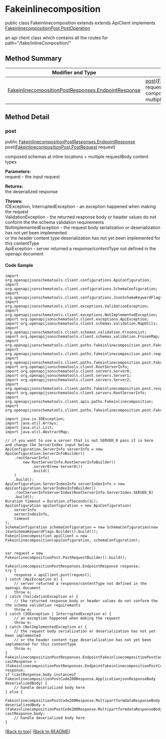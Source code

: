 # Fakeinlinecomposition

public class Fakeinlinecomposition extends extends ApiClient implements
[FakeinlinecompositionPost.PostOperation](../../paths/fakeinlinecomposition/FakeinlinecompositionPost.md#postoperation)

an api client class which contains all the routes for path="/fake/inlineComposition/"

## Method Summary
| Modifier and Type | Method and Description |
| ----------------- | ---------------------- |
| [FakeinlinecompositionPostResponses.EndpointResponse](../../paths/fakeinlinecomposition/post/FakeinlinecompositionPostResponses.md#endpointresponse) | [post](#post)([FakeinlinecompositionPost.PostRequest](../../paths/fakeinlinecomposition/FakeinlinecompositionPost.md#postrequest) request)<br>composed schemas at inline locations + multiple requestBody content types |

## Method Detail

### post
public [FakeinlinecompositionPostResponses.EndpointResponse](../../paths/fakeinlinecomposition/post/FakeinlinecompositionPostResponses.md#endpointresponse) post([FakeinlinecompositionPost.PostRequest](../../paths/fakeinlinecomposition/FakeinlinecompositionPost.md#postrequest) request)

composed schemas at inline locations + multiple requestBody content types

**Parameters:**<br>
request - the input request

**Returns:**<br>
the deserialized response

**Throws:**<br>
IOException, InterruptedException - an exception happened when making the request<br>
ValidationException - the returned response body or header values do not conform the the schema validation requirements<br>
NotImplementedException - the request body serialization or deserialization has not yet been implemented<br>
                          or the header content type deserialization has not yet been implemented for this contentType<br>
ApiException - server returned a response/contentType not defined in the openapi document<br>

#### Code Sample
```
import org.openapijsonschematools.client.configurations.ApiConfiguration;
import org.openapijsonschematools.client.configurations.SchemaConfiguration;
import org.openapijsonschematools.client.configurations.JsonSchemaKeywordFlags;
import org.openapijsonschematools.client.exceptions.ValidationException;
import org.openapijsonschematools.client.exceptions.NotImplementedException;
import org.openapijsonschematools.client.exceptions.ApiException;
import org.openapijsonschematools.client.schemas.validation.MapUtils;
import org.openapijsonschematools.client.schemas.validation.FrozenList;
import org.openapijsonschematools.client.schemas.validation.FrozenMap;
import org.openapijsonschematools.client.paths.fakeinlinecomposition.post.FakeinlinecompositionPostRequestBody;
import org.openapijsonschematools.client.paths.fakeinlinecomposition.post.requestbody.content.applicationjson.ApplicationjsonSchema;
import org.openapijsonschematools.client.paths.fakeinlinecomposition.post.FakeinlinecompositionPostQueryParameters;
import org.openapijsonschematools.client.RootServerInfo;
import org.openapijsonschematools.client.servers.Server0;
import org.openapijsonschematools.client.servers.Server1;
import org.openapijsonschematools.client.servers.Server2;
import org.openapijsonschematools.client.paths.fakeinlinecomposition.post.responses.FakeinlinecompositionPostCode200Response;
import org.openapijsonschematools.client.servers.RootServerInfo;
import org.openapijsonschematools.client.apis.paths.Fakeinlinecomposition;
import org.openapijsonschematools.client.paths.fakeinlinecomposition.post.FakeinlinecompositionPostResponses;

import java.io.IOException;
import java.util.Arrays;
import java.util.List;
import java.util.AbstractMap;

// if you want to use a server that is not SERVER_0 pass it in here and change the ServerIndex input below
ApiConfiguration.ServerInfo serverInfo = new ApiConfiguration.ServerInfoBuilder()
    .rootServerInfo(
        new RootServerInfo.RootServerInfoBuilder()
            .server0(new Server0())
            .build()
    )
    .build();
ApiConfiguration.ServerIndexInfo serverIndexInfo = new ApiConfiguration.ServerIndexInfoBuilder()
    .rootServerInfoServerIndex(RootServerInfo.ServerIndex.SERVER_0)
    .build();
Duration timeout = Duration.ofSeconds(1L);
ApiConfiguration apiConfiguration = new ApiConfiguration(
    serverInfo
    serverIndexInfo,
    timeout
);
SchemaConfiguration schemaConfiguration = new SchemaConfiguration(new JsonSchemaKeywordFlags.Builder().build());
Fakeinlinecomposition apiClient = new Fakeinlinecomposition(apiConfiguration, schemaConfiguration);


var request = new FakeinlinecompositionPost.PostRequestBuilder().build();

FakeinlinecompositionPostResponses.EndpointResponse response;
try {
    response = apiClient.post(request);
} catch (ApiException e) {
    // server returned a response/contentType not defined in the openapi document
    throw e;
} catch (ValidationException e) {
    // the returned response body or header values do not conform the the schema validation requirements
    throw e;
} catch (IOException | InterruptedException e) {
    // an exception happened when making the request
    throw e;
} catch (NotImplementedException e) {
    // the request body serialization or deserialization has not yet been implemented
    // or the header content type deserialization has not yet been implemented for this contentType
    throw e;
}
FakeinlinecompositionPostResponses.EndpointFakeinlinecompositionPostCode200Response castResponse = (FakeinlinecompositionPostResponses.EndpointFakeinlinecompositionPostCode200Response) response;
if (castResponse.body instanceof FakeinlinecompositionPostCode200Response.ApplicationjsonResponseBody deserializedBody) {
    // handle deserialized body here
} else {
    FakeinlinecompositionPostCode200Response.MultipartformdataResponseBody deserializedBody = (FakeinlinecompositionPostCode200Response.MultipartformdataResponseBody) castResponse.body;
    // handle deserialized body here
}
```
[[Back to top]](#top) [[Back to README]](../../../README.md)
